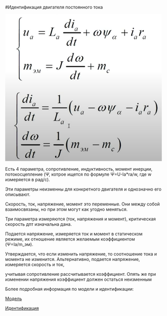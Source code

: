 #Идентификация двигателя постоянного тока

<p align="center">
<img src="picture/mathematical model.png" width=700/>
</p>

Есть 4 параметра, сопротивление, индуктивность, момент инерции, потокосцепление (Ψ, котрое ищется по формуле Ψ=U-Ia*ra/w, где w измеряется в рад/с). 

Эти параметры неизменны для конкретного двигателя и однозначно его описывают. 

Скорость, ток, напряжение, момент это переменные. Они между собой взаимосвязаны, но при этом могут как угодно меняться.

Три параметра измеряются (ток, напряжения и момент), критическая скорость дпт изначальна дана. 

Подается напряжение, измеряется ток и момент в статическом режиме, их отношение является желаемым коэффициентом (Ψ=Ia/m_эм). 

Утверждается, что если изменить напряжение, то соотношение тока и момента не изменится. Альтернативно, подается напряжение, измеряется скорость и ток, 

учитывая сопротивление рассчитывается коэффициент. Опять же при изменении напряжения коэффициент должен остаться неизменным

Более подробная информация по модели и идентификации:

[Модель](https://www.youtube.com/watch?v=JjAv4pN9sQU)

[Идентификация](https://www.pcb-3d.com/tutorials/basic-characteristics-and-mathematical-model-of-a-dc-motors/)

